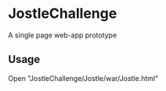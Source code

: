 # JostleChallenge
A single page web-app prototype

## Usage
Open "JostleChallenge/Jostle/war/Jostle.html"

